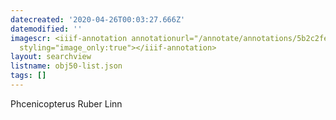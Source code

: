 ```yaml
---
datecreated: '2020-04-26T00:03:27.666Z'
datemodified: ''
imagescr: <iiif-annotation annotationurl="/annotate/annotations/5b2c2fe8-8751-11ea-bfd9-5254008afee6.json"
  styling="image_only:true"></iiif-annotation>
layout: searchview
listname: obj50-list.json
tags: []
---
```

Phcenicopterus Ruber Linn
